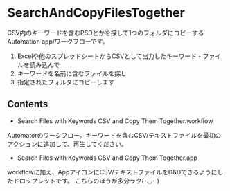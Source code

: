 # SearchAndCopyFilesTogether

CSV内のキーワードを含むPSDとかを探して1つのフォルダにコピーするAutomation app/ワークフローです。

1. Excelや他のスプレッドシートからCSVとして出力したキーワード・ファイルを読み込んで
2. キーワードを名前に含むファイルを探し
3. 指定されたフォルダにコピーします

## Contents

- Search Files with Keywords CSV and Copy Them Together.workflow

Automatorのワークフロー。キーワードを含むCSV/テキストファイルを最初のアクションに追加して、再生してください。

- Search Files with Keywords CSV and Copy Them Together.app

workflowに加え、AppアイコンにCSV/テキストファイルをD&Dできるようにしたドロップレットです。
こちらのほうが多分ラク(･◡･ )